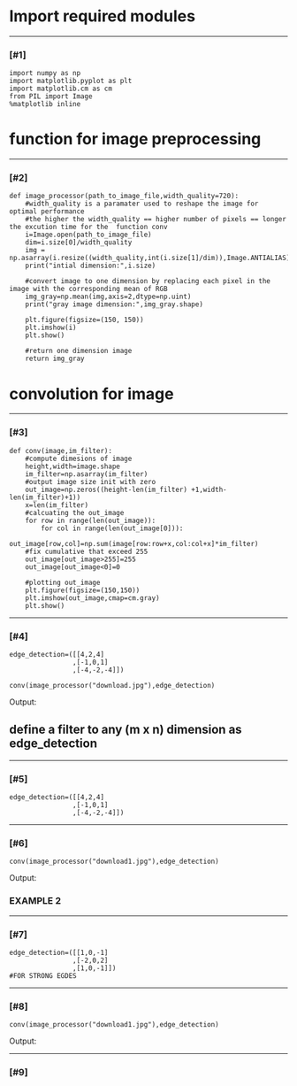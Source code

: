  # Import required modules

---

### [#1]


```
import numpy as np
import matplotlib.pyplot as plt
import matplotlib.cm as cm
from PIL import Image
%matplotlib inline
```
# function for image preprocessing 

---

### [#2]


```
def image_processor(path_to_image_file,width_quality=720):
    #width_quality is a paramater used to reshape the image for optimal performance
    #the higher the width_quality == higher number of pixels == longer the excution time for the  function conv
    i=Image.open(path_to_image_file)
    dim=i.size[0]/width_quality
    img = np.asarray(i.resize((width_quality,int(i.size[1]/dim)),Image.ANTIALIAS).convert("RGB"))
    print("intial dimension:",i.size)

    #convert image to one dimension by replacing each pixel in the image with the corresponding mean of RGB
    img_gray=np.mean(img,axis=2,dtype=np.uint)
    print("gray image dimension:",img_gray.shape)
    
    plt.figure(figsize=(150, 150))
    plt.imshow(i)
    plt.show()
    
    #return one dimension image
    return img_gray
```
# convolution for image

---

### [#3]


```
def conv(image,im_filter):
    #compute dimesions of image
    height,width=image.shape
    im_filter=np.asarray(im_filter)
    #output image size init with zero
    out_image=np.zeros((height-len(im_filter) +1,width-len(im_filter)+1))
    x=len(im_filter)
    #calcuating the out_image
    for row in range(len(out_image)):
        for col in range(len(out_image[0])):
            out_image[row,col]=np.sum(image[row:row+x,col:col+x]*im_filter)
    #fix cumulative that exceed 255
    out_image[out_image>255]=255
    out_image[out_image<0]=0
    
    #plotting out_image
    plt.figure(figsize=(150,150))
    plt.imshow(out_image,cmap=cm.gray)
    plt.show()
```


---

### [#4]


```
edge_detection=([[4,2,4]
                ,[-1,0,1]
                ,[-4,-2,-4]])

conv(image_processor("download.jpg"),edge_detection)
```
Output:
 ## define a filter to any (m x n) dimension as edge_detection

---

### [#5]


```
edge_detection=([[4,2,4]
                ,[-1,0,1]
                ,[-4,-2,-4]])
```


---

### [#6]


```
conv(image_processor("download1.jpg"),edge_detection)
```
Output:
 ### EXAMPLE 2

---

### [#7]


```
edge_detection=([[1,0,-1]
                ,[-2,0,2]
                ,[1,0,-1]]) 
#FOR STRONG EGDES
```


---

### [#8]


```
conv(image_processor("download1.jpg"),edge_detection)
```
Output:


---

### [#9]


```

```
